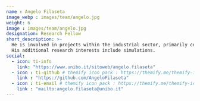 ```yaml
---
name : Angelo Filaseta
image_webp : images/team/angelo.jpg
weight: 6
image : images/team/angelo.jpg
designation: Research Fellow
short_description: >-
  He is involved in projects within the industrial sector, primarily centered on implementing remote software updates for industrial machinery.
  His additional research interests include simulations.
social:
  - icon: ti-info
    link: "https://www.unibo.it/sitoweb/angelo.filaseta"
  - icon : ti-github # themify icon pack : https://themify.me/themify-icons
    link : "https://github.com/AngeloFilaseta"
  - icon : ti-email # themify icon pack : https://themify.me/themify-icons
    link : "mailto:angelo.filaseta@unibo.it"
---
```

